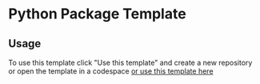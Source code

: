 # Python Package Template


## Usage
To use this template click "Use this template" and create a new repository or open the template in a codespace [or use this template here]("https://github.com/new?template_name=python-package-template&template_owner=mldxo")
